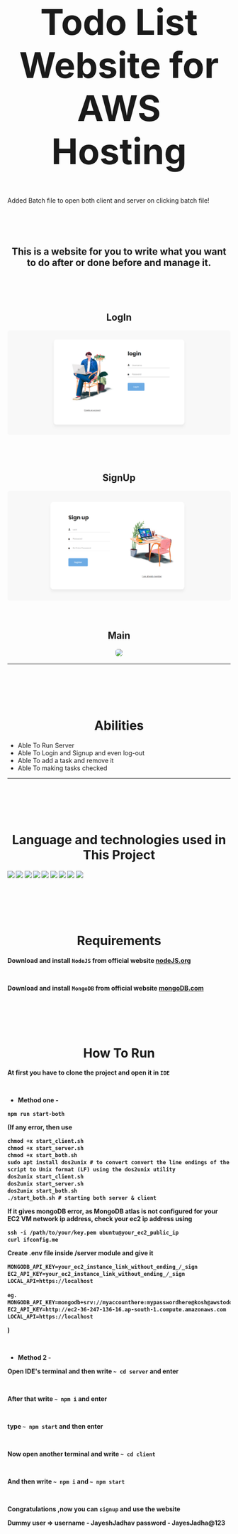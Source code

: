 <h1 align='center' style="font-size:5rem"><b>Todo List Website for AWS Hosting</b></h1>

Added Batch file to open both client and server on clicking batch file!

</div>
<br><br><br>
<h2 align='center'>
    This is a website for you to write what you want to do after or done before and manage it.
</h2>

<br><br><br>

<div align='center'>
    <h2>LogIn</h2>
    <img style='border-radius:5px' src="https://github.com/0AliReza0/MERN-Stack-todo-website/blob/517cfce1e892ad694cc8c8c5af4bab25c2a1c19d/images/login.png"></img>
    <br>
    <br><br><br>
    <h2>SignUp</h2>
    <img style='border-radius:5px' src="https://github.com/0AliReza0/MERN-Stack-todo-website/blob/2781e0f26fea89f3f6bce58a415c8a10a40bd9ba/images/signup.png"></img>
    <br><br><br>
    <h2>Main</h2>
    <img style='border-radius:5px' src="https://github.com/0AliReza0/todo-list-website/blob/bf8e78f50ecac4cb919de828eac66acd63ca2d3c/images/main.png"></img>
</div>
<hr>

<br><br><br><br>

<h1 align='center'><b>Abilities</b></h1>

<ul>
<li> Able To Run Server</li>
<li> Able To Login and Signup and even log-out</li>
<li> Able To add a task and remove it</li>
<li> Able To making tasks checked</li>
  </ul>

<hr>
<br><br><br><br>
<h1 align='center'><b>Language and technologies used in This Project</h1>
<img src="https://img.shields.io/badge/MongoDB-%234ea94b.svg?style=for-the-badge&logo=mongodb&logoColor=white"></img>
<img src="https://img.shields.io/badge/NPM-%23000000.svg?style=for-the-badge&logo=npm&logoColor=white"></img>
<img src="https://img.shields.io/badge/html5-%23E34F26.svg?style=for-the-badge&logo=html5&logoColor=white"></img>
<img src="https://img.shields.io/badge/css3-%231572B6.svg?style=for-the-badge&logo=css3&logoColor=white"></img>
<img src="https://img.shields.io/badge/javascript-%23323330.svg?style=for-the-badge&logo=javascript&logoColor=%23F7DF1E"></img>
<img src="https://img.shields.io/badge/React-20232A?style=for-the-badge&logo=react&logoColor=61DAFB"></img>
<img src="https://img.shields.io/badge/Node.js-339933?style=for-the-badge&logo=nodedotjs&logoColor=white"></img>
<img src="https://img.shields.io/badge/Bootstrap-563D7C?style=for-the-badge&logo=bootstrap&logoColor=white"></img>
<img src="https://img.shields.io/badge/github-%23121011.svg?style=for-the-badge&logo=github&logoColor=white"></img>

<br><br><br><br>

<h1 align='center'><b>Requirements</b></h1>

Download and install `NodeJS` from official website <a href="https://nodejs.org/">nodeJS.org</a>

<br>

Download and install `MongoDB` from official website <a href="https://www.mongodb.com/try/download/community">mongoDB.com</a>

<br><br><br><br>

<h1 align='center'><b>How To Run</b></h1>

At first you have to clone the project and open it in `IDE`

<br>

- Method one -

```
npm run start-both
```

(If any error, then use

```
chmod +x start_client.sh
chmod +x start_server.sh
chmod +x start_both.sh
sudo apt install dos2unix # to convert convert the line endings of the script to Unix format (LF) using the dos2unix utility
dos2unix start_client.sh
dos2unix start_server.sh
dos2unix start_both.sh
./start_both.sh # starting both server & client
```

If it gives mongoDB error, as MongoDB atlas is not configured for your EC2 VM network ip address,
check your ec2 ip address using

```
ssh -i /path/to/your/key.pem ubuntu@your_ec2_public_ip
curl ifconfig.me
```

Create .env file inside /server module and give it

```
MONGODB_API_KEY=your_ec2_instance_link_without_ending_/_sign
EC2_API_KEY=your_ec2_instance_link_without_ending_/_sign
LOCAL_API=https://localhost

eg.
MONGODB_API_KEY=mongodb+srv://myaccounthere:mypasswordhere@kosh@awstodolistcluster.g5d>
EC2_API_KEY=http://ec2-36-247-136-16.ap-south-1.compute.amazonaws.com
LOCAL_API=https://localhost
```

)

<br>

- Method 2 -

Open IDE's terminal and then write `~ cd server` and enter

<br>

After that write `~ npm i` and enter

<br>

type `~ npm start` and then enter

<br>

Now open another terminal and write `~ cd client`

<br>

And then write `~ npm i` and `~ npm start`

<br>

Congratulations ,now you can `signup` and use the website

Dummy user =>
username - JayeshJadhav
password - JayesJadha@123
